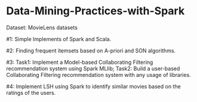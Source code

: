 # Data-Mining-Practices-with-Spark

Dataset: MovieLens datasets

#1:
Simple Implements of Spark and Scala.

#2:
Finding frequent itemsets based on A-priori and SON algorithms.

#3:
Task1: Implement a Model-based Collaborating Filtering recommendation system using Spark MLlib;
Task2: Build a user-based Collaborating Filtering recommendation system with any usage of libraries.

#4:
Implement LSH using Spark to identify similar movies based on the ratings of the users.
